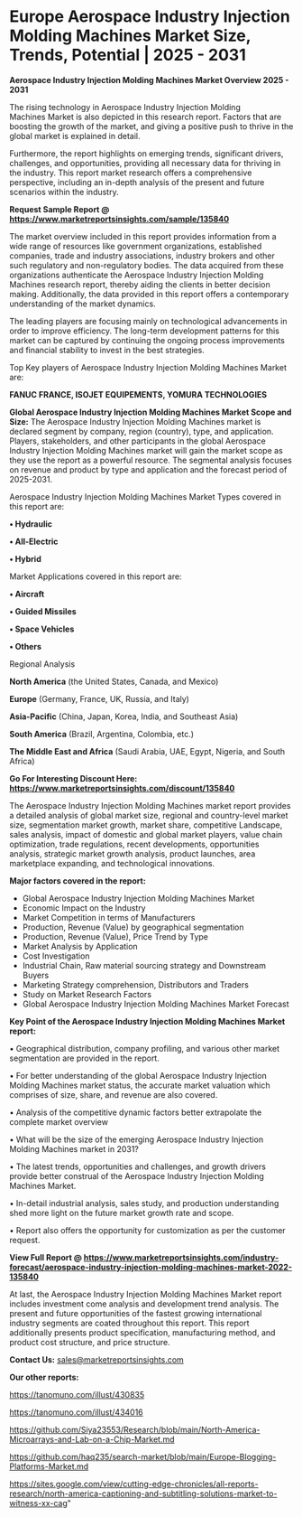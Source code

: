 # Europe Aerospace Industry Injection Molding Machines Market Size, Trends, Potential | 2025 - 2031

<Strong> Aerospace Industry Injection Molding Machines Market Overview 2025 - 2031</strong>

The rising technology in Aerospace Industry Injection Molding Machines Market is also depicted in this research report. Factors that are boosting the growth of the market, and giving a positive push to thrive in the global market is explained in detail.

Furthermore, the report highlights on emerging trends, significant drivers, challenges, and opportunities, providing all necessary data for thriving in the industry. This report market research offers a comprehensive perspective, including an in-depth analysis of the present and future scenarios within the industry.

<strong>Request Sample Report @ <a href=https://www.marketreportsinsights.com/sample/135840>https://www.marketreportsinsights.com/sample/135840</a></strong>

The market overview included in this report provides information from a wide range of resources like government organizations, established companies, trade and industry associations, industry brokers and other such regulatory and non-regulatory bodies. The data acquired from these organizations authenticate the Aerospace Industry Injection Molding Machines research report, thereby aiding the clients in better decision making. Additionally, the data provided in this report offers a contemporary understanding of the market dynamics.

The leading players are focusing mainly on technological advancements in order to improve efficiency. The long-term development patterns for this market can be captured by continuing the ongoing process improvements and financial stability to invest in the best strategies.

Top Key players of Aerospace Industry Injection Molding Machines Market are:

<strong>FANUC FRANCE, ISOJET EQUIPEMENTS, YOMURA TECHNOLOGIES</strong>

<strong><b>Global Aerospace Industry Injection Molding Machines Market Scope and Size:</b></strong>
The Aerospace Industry Injection Molding Machines market is declared segment by company, region (country), type, and application. Players, stakeholders, and other participants in the global Aerospace Industry Injection Molding Machines market will gain the market scope as they use the report as a powerful resource. The segmental analysis focuses on revenue and product by type and application and the forecast period of 2025-2031.

Aerospace Industry Injection Molding Machines Market Types covered in this report are:

<strong>• Hydraulic

• All-Electric

• Hybrid</strong>

Market Applications covered in this report are:

<strong>• Aircraft

• Guided Missiles

• Space Vehicles

• Others</strong> 

Regional Analysis

<strong>North America</strong> (the United States, Canada, and Mexico)

<strong>Europe</strong> (Germany, France, UK, Russia, and Italy)

<strong>Asia-Pacific</strong> (China, Japan, Korea, India, and Southeast Asia)

<strong>South America</strong> (Brazil, Argentina, Colombia, etc.)

<strong>The Middle East and Africa</strong> (Saudi Arabia, UAE, Egypt, Nigeria, and South Africa)

<strong>Go For Interesting Discount Here: <a href=https://www.marketreportsinsights.com/discount/135840>https://www.marketreportsinsights.com/discount/135840</a></strong>

The Aerospace Industry Injection Molding Machines market report provides a detailed analysis of global market size, regional and country-level market size, segmentation market growth, market share, competitive Landscape, sales analysis, impact of domestic and global market players, value chain optimization, trade regulations, recent developments, opportunities analysis, strategic market growth analysis, product launches, area marketplace expanding, and technological innovations.

<strong><b>Major factors covered in the report:</b></strong>
<ul>
  <li>Global Aerospace Industry Injection Molding Machines Market </li>
  <li>Economic Impact on the Industry</li>
  <li>Market Competition in terms of Manufacturers</li>
  <li>Production, Revenue (Value) by geographical segmentation</li>
  <li>Production, Revenue (Value), Price Trend by Type</li>
  <li>Market Analysis by Application</li>
  <li>Cost Investigation</li>
  <li>Industrial Chain, Raw material sourcing strategy and Downstream Buyers</li>
  <li>Marketing Strategy comprehension, Distributors and Traders</li>
  <li>Study on Market Research Factors</li>
  <li>Global Aerospace Industry Injection Molding Machines Market Forecast</li>
</ul>

<strong><b>Key Point of the Aerospace Industry Injection Molding Machines Market report:</b></strong>

• Geographical distribution, company profiling, and various other market segmentation are provided in the report.

• For better understanding of the global Aerospace Industry Injection Molding Machines market status, the accurate market valuation which comprises of size, share, and revenue are also covered.

• Analysis of the competitive dynamic factors better extrapolate the complete market overview

• What will be the size of the emerging Aerospace Industry Injection Molding Machines market in 2031?

• The latest trends, opportunities and challenges, and growth drivers provide better construal of the Aerospace Industry Injection Molding Machines Market.

• In-detail industrial analysis, sales study, and production understanding shed more light on the future market growth rate and scope.

• Report also offers the opportunity for customization as per the customer request.

<strong><b>View Full Report @ <a href=https://www.marketreportsinsights.com/industry-forecast/aerospace-industry-injection-molding-machines-market-2022-135840>https://www.marketreportsinsights.com/industry-forecast/aerospace-industry-injection-molding-machines-market-2022-135840</a></b></strong>


At last, the Aerospace Industry Injection Molding Machines Market report includes investment come analysis and development trend analysis. The present and future opportunities of the fastest growing international industry segments are coated throughout this report. This report additionally presents product specification, manufacturing method, and product cost structure, and price structure.

<strong>Contact Us:</strong>
sales@marketreportsinsights.com

<strong>Our other reports:</strong>

<a href=https://tanomuno.com/illust/430835>https://tanomuno.com/illust/430835</a>

<a href=https://tanomuno.com/illust/434016>https://tanomuno.com/illust/434016</a>

<a href=https://github.com/Siya23553/Research/blob/main/North-America-Microarrays-and-Lab-on-a-Chip-Market.md>https://github.com/Siya23553/Research/blob/main/North-America-Microarrays-and-Lab-on-a-Chip-Market.md</a>

<a href=https://github.com/haq235/search-market/blob/main/Europe-Blogging-Platforms-Market.md>https://github.com/haq235/search-market/blob/main/Europe-Blogging-Platforms-Market.md</a>

<a href=https://sites.google.com/view/cutting-edge-chronicles/all-reports-research/north-america-captioning-and-subtitling-solutions-market-to-witness-xx-cag>https://sites.google.com/view/cutting-edge-chronicles/all-reports-research/north-america-captioning-and-subtitling-solutions-market-to-witness-xx-cag</a>"
